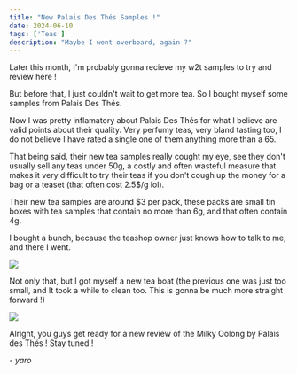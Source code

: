 ```yaml
---
title: "New Palais Des Thés Samples !"
date: 2024-06-10
tags: ['Teas']
description: "Maybe I went overboard, again ?"
---
```


Later this month, I'm probably gonna recieve my w2t samples to try and review here !

But before that, I just couldn't wait to get more tea.
So I bought myself some samples from Palais Des Thés.

Now I was pretty inflamatory about Palais Des Thés for what I believe are valid points about their quality. Very perfumy teas, very bland tasting too, I do not believe I have rated a single one of them anything more than a 65.

That being said, their new tea samples really cought my eye, see they don't usually sell any teas under 50g, a costly and often wasteful measure that makes it very difficult to try their teas if you don't cough up the money for a bag or a teaset (that often cost 2.5$/g lol).

Their new tea samples are around $3 per pack, these packs are small tin boxes with tea samples that contain no more than 6g, and that often contain 4g.

I bought a bunch, because the teashop owner just knows how to talk to me, and there I went.

![](<file (9).png>)

Not only that, but I got myself a new tea boat (the previous one was just too small, and It took a while to clean too. This is gonna be much more straight forward !)

![](<file (10).png>)

Alright, you guys get ready for a new review of the Milky Oolong by Palais des Thés !
Stay tuned !

*- yaro*
